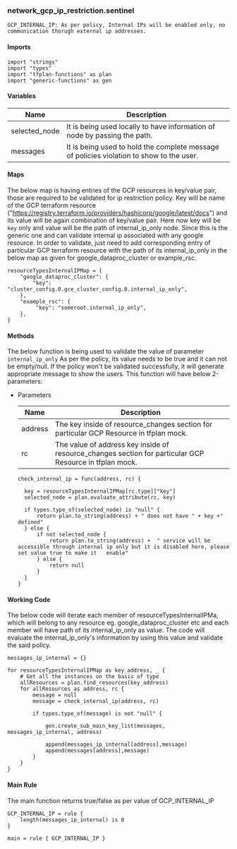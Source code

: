 ### network_gcp_ip_restriction.sentinel
```
GCP_INTERNAL_IP: As per policy, Internal IPs will be enabled only, no communication thorugh external ip addresses.
```

#### Imports
```
import "strings"
import "types"
import "tfplan-functions" as plan
import "generic-functions" as gen
```

#### Variables 
|Name|Description|
|----|-----|
|selected_node|It is being used locally to have information of node by passing the path.|
|messages| It is being used to hold the complete message of policies violation to show to the user.|

#### Maps
The below map is having entries of the GCP resources in key/value pair, those are required to be validated for ip restriction policy. Key will be name of the GCP terraform resource ("https://registry.terraform.io/providers/hashicorp/google/latest/docs") and its value will be again combination of key/value pair. Here now key will be ```key``` only and value will be the path of internal_ip_only node. Since this is the generic one and can validate internal ip associated with any google resource. In order to validate, just need to add corresponding entry of particular GCP terraform resource with the path of its internal_ip_only in the below map as given for google_dataproc_cluster or example_rsc.
```
resourceTypesInternalIPMap = {	
	"google_dataproc_cluster": {
		"key":   "cluster_config.0.gce_cluster_config.0.internal_ip_only",
	},
    "example_rsc": {
	     "key": "someroot.internal_ip_only",
	},
}
```

#### Methods
The below function is being used to validate the value of parameter ```internal_ip_only``` As per the policy, its value needs to be true and it can not be empty/null. If the policy won't be validated successfully, it will generate appropriate message to show the users. This function will have below 2-parameters:

* Parameters

  |Name|Description|
  |----|-----|
  |address|The key inside of resource_changes section for particular GCP Resource in tfplan mock.|
  |rc|The value of address key inside of resource_changes section for particular GCP Resource in tfplan mock.|

  ```
  check_internal_ip = func(address, rc) {

	key = resourceTypesInternalIPMap[rc.type]["key"]
	selected_node = plan.evaluate_attribute(rc, key)

	if types.type_of(selected_node) is "null" {
		return plan.to_string(address) + " does not have " + key +" defined"
	} else {
		if not selected_node {					
			return plan.to_string(address) +  " service will be accessible through internal ip only but it is disabled here, please set value true to make it   enable"			
		} else {
			return null
		}
	}
  }
  ```

#### Working Code
The below code will iterate each member of resourceTypesInternalIPMa, which will belong to any resource eg. google_dataproc_cluster etc and each member will have path of its internal_ip_only as value. The code will evaluate the internal_ip_only's information by using this value and validate the said policy.
```
messages_ip_internal = {}

for resourceTypesInternalIPMap as key_address, _ {
	# Get all the instances on the basis of type
	allResources = plan.find_resources(key_address)
	for allResources as address, rc {
		message = null
		message = check_internal_ip(address, rc)

		if types.type_of(message) is not "null" {

			gen.create_sub_main_key_list(messages, messages_ip_internal, address)
			
			append(messages_ip_internal[address],message)
			append(messages[address],message)
		} 	
	}
}
```

#### Main Rule
The main function returns true/false as per value of GCP_INTERNAL_IP 
```
GCP_INTERNAL_IP = rule {
 	length(messages_ip_internal) is 0 
}

main = rule { GCP_INTERNAL_IP }
```
